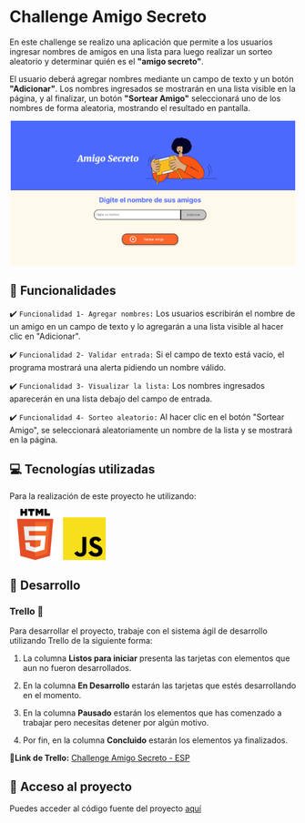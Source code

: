 # Challenge Amigo Secreto
<p>En este challenge se realizo una aplicación que permite a los usuarios ingresar nombres de amigos en una lista para luego realizar un sorteo aleatorio y determinar quién es el <strong>"amigo secreto"</strong>.</p>
<p>El usuario deberá agregar nombres mediante un campo de texto y un botón <strong>"Adicionar"</strong>. Los nombres ingresados se mostrarán en una lista visible en la página, y al finalizar, un botón <strong>"Sortear Amigo"</strong> seleccionará uno de los nombres de forma aleatoria, mostrando el resultado en pantalla.</p>
<p align="center">
     <img width="500" heigth="300" src="assets/img_proyecto.png">
</p>


## :hammer: Funcionalidades
:heavy_check_mark: `Funcionalidad 1- Agregar nombres:` Los usuarios escribirán el nombre de un amigo en un campo de texto y lo agregarán a una lista visible al hacer clic en "Adicionar".

:heavy_check_mark: `Funcionalidad 2- Validar entrada:` Si el campo de texto está vacío, el programa mostrará una alerta pidiendo un nombre válido.

:heavy_check_mark: `Funcionalidad 3- Visualizar la lista:` Los nombres ingresados aparecerán en una lista debajo del campo de entrada.

:heavy_check_mark: `Funcionalidad 4- Sorteo aleatorio:` Al hacer clic en el botón "Sortear Amigo", se seleccionará aleatoriamente un nombre de la lista y se mostrará en la página.


##  :computer: Tecnologías utilizadas
Para la realización de este proyecto he utilizando:
<p>
<img width="90" heigth="30" src="assets/html.png" alt="HTML" >
<img width="75" heigth="30" src="assets/js_icon.png" alt="Js">
</p>


## :loudspeaker: Desarrollo

### Trello :date:
Para desarrollar el proyecto, trabaje con el sistema ágil de desarrollo utilizando Trello de la siguiente forma:

1. La columna **Listos para iniciar** presenta las tarjetas con elementos que aun no fueron desarrollados.

2. En la columna **En Desarrollo** estarán las tarjetas que estés desarrollando en el momento.

3. En la columna **Pausado** estarán los elementos que has comenzado a trabajar pero necesitas detener por algún motivo.

4. Por fin, en la columna **Concluido** estarán los elementos ya finalizados.

:link:**Link de Trello:** [Challenge Amigo Secreto - ESP](https://trello.com/b/v0TFbgqP/trello-challenge-amigo-secreto-esp#)



## :pushpin: Acceso al proyecto

Puedes acceder al código fuente del proyecto [aquí](https://gabiif.github.io/challenge-amigo-secreto/)